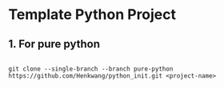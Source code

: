 # Template Python Project 

## 1. For pure python 

```shell

git clone --single-branch --branch pure-python https://github.com/Henkwang/python_init.git <project-name>

```